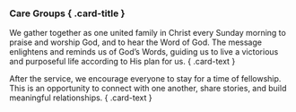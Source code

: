 ### Care Groups { .card-title }

We gather together as one united family in Christ every Sunday morning to praise
and worship God, and to hear the Word of God. The message enlightens and reminds
us of God’s Words, guiding us to live a victorious and purposeful life according
to His plan for us.
{ .card-text }

After the service, we encourage everyone to stay for a time of fellowship. This
is an opportunity to connect with one another, share stories, and build
meaningful relationships.
{ .card-text }
